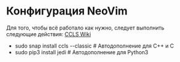 # Конфигурация NeoVim
Для того, чтобы всё работало как нужно, следует выполнить следующие действия:
[CCLS Wiki](https://github.com/MaskRay/ccls/wiki)
* sudo snap install ccls --classic # Автодополнение для C++ и C
* sudo pip3 install jedi # Автодополнение для Python3
